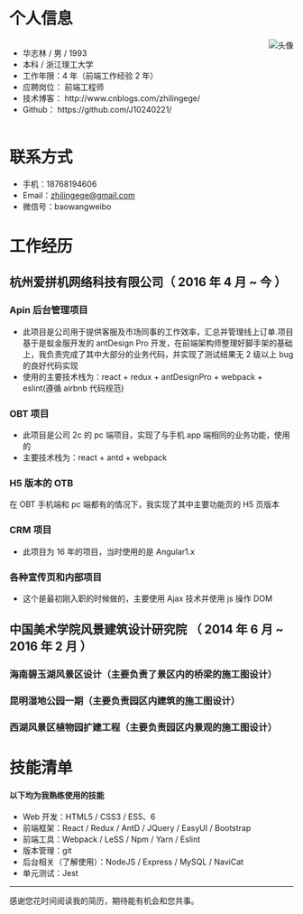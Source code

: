 <h1>个人信息</h1>

<div style="overflow: hidden">
  <img src="https://raw.githubusercontent.com/J10240221/MyResume/master/Avatar.jpg" alt="头像" style="float: right">
  <div>
    <ul>
      <li>华志林 / 男 / 1993</li>
      <li>本科 / 浙江理工大学</li>
      <li>工作年限：4 年（前端工作经验 2 年）</li>
      <li>应聘岗位： 前端工程师</li>
      <li>技术博客： http://www.cnblogs.com/zhilingege/</li>
      <li>Github： https://github.com/J10240221/</li>
    </ul>
  </div>
</div>

# 联系方式

* 手机：18768194606
* Email：zhilingege@gmail.com
* 微信号：baowangweibo

# 工作经历

## 杭州爱拼机网络科技有限公司（ 2016 年 4 月 ~ 今 ）

### Apin 后台管理项目

* 此项目是公司用于提供客服及市场同事的工作效率，汇总并管理线上订单.项目基于是蚁金服开发的 antDesign Pro 开发，在前端架构师整理好脚手架的基础上，我负责完成了其中大部分的业务代码，并实现了测试结果无 2 级以上 bug 的良好代码实现
* 使用的主要技术栈为：react + redux + antDesignPro + webpack + eslint(遵循 airbnb 代码规范)

### OBT 项目

* 此项目是公司 2c 的 pc 端项目，实现了与手机 app 端相同的业务功能，使用的
* 主要技术栈为：react + antd + webpack

### H5 版本的 OTB

在 OBT 手机端和 pc 端都有的情况下，我实现了其中主要功能页的 H5 页版本

### CRM 项目

* 此项目为 16 年的项目，当时使用的是 Angular1.x

### 各种宣传页和内部项目

* 这个是最初刚入职的时候做的，主要使用 Ajax 技术并使用 js 操作 DOM

<!-- ### MNO 项目

我在此项目负责了哪些工作，分别在哪些地方做得出色/和别人不一样/成长快，这个项目中，我最困难的问题是什么，我采取了什么措施，最后结果如何。这个项目中，我最自豪的技术细节是什么，为什么，实施前和实施后的数据对比如何，同事和领导对此的反应如何。

### PQR 项目

我在此项目负责了哪些工作，分别在哪些地方做得出色/和别人不一样/成长快，这个项目中，我最困难的问题是什么，我采取了什么措施，最后结果如何。这个项目中，我最自豪的技术细节是什么，为什么，实施前和实施后的数据对比如何，同事和领导对此的反应如何。 -->

## 中国美术学院风景建筑设计研究院 （ 2014 年 6 月 ~ 2016 年 2 月 ）

### 海南碧玉湖风景区设计（主要负责了景区内的桥梁的施工图设计）

### 昆明湿地公园一期（主要负责园区内建筑的施工图设计）

### 西湖风景区植物园扩建工程（主要负责园区内景观的施工图设计）

<!-- # 开源项目和作品

（这一段用于放置工作以外的、可证明你的能力的材料）

## 开源项目

（对于程序员来讲，没有什么比 Show me the code 能有说服力了）

* [STU](http://github.com/yourname/projectname)：项目的简要说明，Star 和 Fork 数多的可以注明
* [WXYZ](http://github.com/yourname/projectname)：项目的简要说明，Star 和 Fork 数多的可以注明

## 技术文章

（挑选你写作或翻译的技术文章，好的文章可以从侧面证实你的表达和沟通能力，也帮助招聘方更了解你）

* [一个产品经理眼中的云计算：前生今世和未来](http://get.jobdeer.com/706.get)
* [来自 HeroKu 的 HTTP API 设计指南(翻译文章)](http://get.jobdeer.com/343.get) （ 好的翻译文章可以侧证你对英文技术文档的阅读能力） -->

# 技能清单

<!-- （我一般主张将技能清单写入到工作经历里边去。不过很难完整，所以有这么一段也不错） -->

#### 以下均为我熟练使用的技能

* Web 开发：HTML5 / CSS3 / ES5、6
* 前端框架：React / Redux / AntD / JQuery / EasyUI / Bootstrap
* 前端工具：Webpack / LeSS / Npm / Yarn / Eslint
* 版本管理：git
* 后台相关（了解使用）：NodeJS / Express / MySQL / NaviCat
* 单元测试：Jest

---

感谢您花时间阅读我的简历，期待能有机会和您共事。
